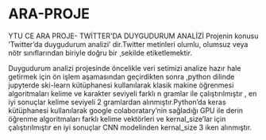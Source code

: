 # ARA-PROJE
YTU CE ARA PROJE- TWİTTER'DA DUYGUDURUM ANALİZİ
Projenin konusu ’Twitter’da duygudurum analizi’ dir.Twitter metinleri olumlu,
olumsuz veya nötr sınıflarından biriyle doğru bir ¸sekilde etiketlemektir.

Duygudurum analizi projesinde öncelikle veri setimizi analize hazır hale getirmek
için ön işlem aşamasından geçirdikten sonra ,python dilinde jupyterde ski-learn
kütüphanesi kullanılarak klasik makine öğrenmesi algoritmaları kelime ve karakter
seviyeli farklı n gramlar ile çalıştırılmıştır , en iyi sonuçlar kelime seviyeli 2 gramlardan
alınmıştır.Python’da keras kütüphanesi kullanılarak google colaboratary’nin sağladığı
GPU ile derin öğrenme algoritmaları farklı kelime vektörleri ve kernal_size’lar için
çalıştırılmıştır en iyi sonuçlar CNN modelinden kernal_size 3 iken alınmıştır.
